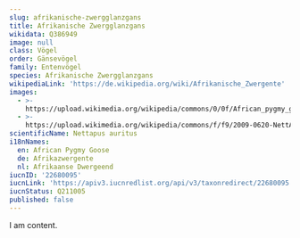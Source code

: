 ```yaml
---
slug: afrikanische-zwergglanzgans
title: Afrikanische Zwergglanzgans
wikidata: Q386949
image: null
class: Vögel
order: Gänsevögel
family: Entenvögel
species: Afrikanische Zwergglanzgans
wikipediaLink: 'https://de.wikipedia.org/wiki/Afrikanische_Zwergente'
images:
  - >-
    https://upload.wikimedia.org/wikipedia/commons/0/0f/African_pygmy_goose,_Nettapus_auritus,_at_Muirhead_Dams,_Royal_Macadamia_Plantations,_Machado,_Limpopo,_South_Africa_-_male_(26210431045)_cropped.jpg
  - >-
    https://upload.wikimedia.org/wikipedia/commons/f/f9/2009-0620-NettAuri-Ethiopia-BahirDar-Elis767-059.jpg
scientificName: Nettapus auritus
i18nNames:
  en: African Pygmy Goose
  de: Afrikazwergente
  nl: Afrikaanse Dwergeend
iucnID: '22680095'
iucnLink: 'https://apiv3.iucnredlist.org/api/v3/taxonredirect/22680095'
iucnStatus: Q211005
published: false
---
```


I am content.
